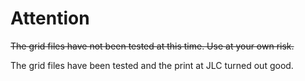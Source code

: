 # Attention

~~The grid files have not been tested at this time. Use at your own risk.~~

The grid files have been tested and the print at JLC turned out good.
